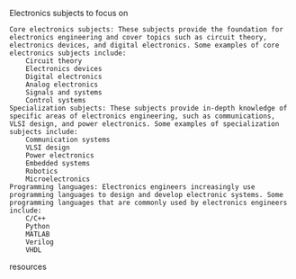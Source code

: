 Electronics
 subjects to focus on


    Core electronics subjects: These subjects provide the foundation for electronics engineering and cover topics such as circuit theory, electronics devices, and digital electronics. Some examples of core electronics subjects include: 
        Circuit theory  
        Electronics devices 
        Digital electronics 
        Analog electronics 
        Signals and systems 
        Control systems 
    Specialization subjects: These subjects provide in-depth knowledge of specific areas of electronics engineering, such as communications, VLSI design, and power electronics. Some examples of specialization subjects include: 
        Communication systems 
        VLSI design 
        Power electronics 
        Embedded systems 
        Robotics 
        Microelectronics 
    Programming languages: Electronics engineers increasingly use programming languages to design and develop electronic systems. Some programming languages that are commonly used by electronics engineers include: 
        C/C++ 
        Python 
        MATLAB 
        Verilog 
        VHDL 
 


resources
